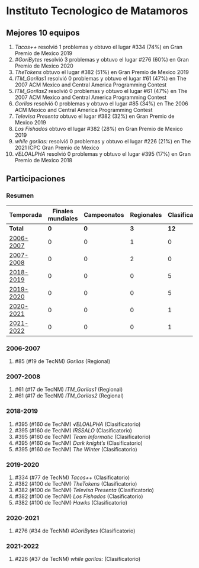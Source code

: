 # Instituto Tecnologico de Matamoros

## Mejores 10 equipos

1. _Tacos++_ resolvió 1 problemas y obtuvo el lugar #334 (74%) en Gran Premio de Mexico 2019
1. _#GoriBytes_ resolvió 3 problemas y obtuvo el lugar #276 (60%) en Gran Premio de Mexico 2020
1. _TheTokens_ obtuvo el lugar #382 (51%) en Gran Premio de Mexico 2019
1. _ITM_Gorilas1_ resolvió 0 problemas y obtuvo el lugar #61 (47%) en The 2007 ACM Mexico and Central America Programming Contest
1. _ITM_Gorilas2_ resolvió 0 problemas y obtuvo el lugar #61 (47%) en The 2007 ACM Mexico and Central America Programming Contest
1. _Gorilas_ resolvió 0 problemas y obtuvo el lugar #85 (34%) en The 2006 ACM Mexico and Central America Programming Contest
1. _Televisa Presenta_ obtuvo el lugar #382 (32%) en Gran Premio de Mexico 2019
1. _Los Fishados_ obtuvo el lugar #382 (28%) en Gran Premio de Mexico 2019
1. _while gorilas:_ resolvió 0 problemas y obtuvo el lugar #226 (21%) en The 2021 ICPC Gran Premio de Mexico
1. _√ELOALPHA_ resolvió 0 problemas y obtuvo el lugar #395 (17%) en Gran Premio de Mexico 2018

## Participaciones

### Resumen

| Temporada | Finales mundiales | Campeonatos | Regionales | Clasificatorios | Equipos |
| --- | --- | --- | --- | --- | --- |
| **Total** | **0** | **0** | **3** | **12** | **15** |
| [2006-2007](#2006-2007) | 0 | 0 | 1 | 0 | 1 |
| [2007-2008](#2007-2008) | 0 | 0 | 2 | 0 | 2 |
| [2018-2019](#2018-2019) | 0 | 0 | 0 | 5 | 5 |
| [2019-2020](#2019-2020) | 0 | 0 | 0 | 5 | 5 |
| [2020-2021](#2020-2021) | 0 | 0 | 0 | 1 | 1 |
| [2021-2022](#2021-2022) | 0 | 0 | 0 | 1 | 1 |

### 2006-2007

1. #85 (#19 de TecNM) _Gorilas_ (Regional)

### 2007-2008

1. #61 (#17 de TecNM) _ITM_Gorilas1_ (Regional)
1. #61 (#17 de TecNM) _ITM_Gorilas2_ (Regional)

### 2018-2019

1. #395 (#160 de TecNM) _√ELOALPHA_ (Clasificatorio)
1. #395 (#160 de TecNM) _IRSSALO_ (Clasificatorio)
1. #395 (#160 de TecNM) _Team Informatic_ (Clasificatorio)
1. #395 (#160 de TecNM) _Dark knight’s_ (Clasificatorio)
1. #395 (#160 de TecNM) _The Winter_ (Clasificatorio)

### 2019-2020

1. #334 (#77 de TecNM) _Tacos++_ (Clasificatorio)
1. #382 (#100 de TecNM) _TheTokens_ (Clasificatorio)
1. #382 (#100 de TecNM) _Televisa Presenta_ (Clasificatorio)
1. #382 (#100 de TecNM) _Los Fishados_ (Clasificatorio)
1. #382 (#100 de TecNM) _Hawks_ (Clasificatorio)

### 2020-2021

1. #276 (#34 de TecNM) _#GoriBytes_ (Clasificatorio)

### 2021-2022

1. #226 (#37 de TecNM) _while gorilas:_ (Clasificatorio)




